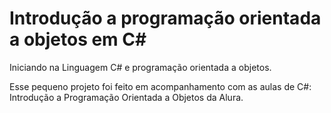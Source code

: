 # Introdução a programação orientada a objetos em C#
 Iniciando na Linguagem C# e programação orientada a objetos.

 Esse pequeno projeto foi feito em acompanhamento com as aulas de C#: Introdução a Programação Orientada a Objetos da Alura.
